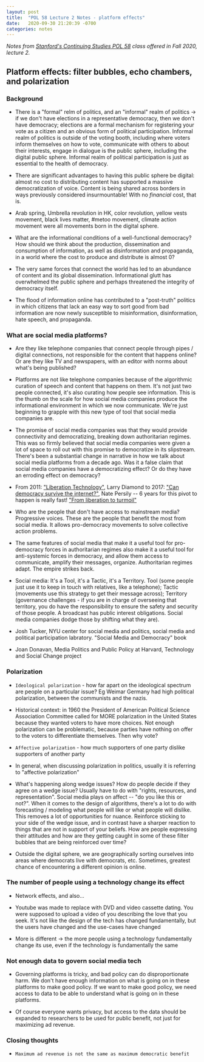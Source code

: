 ```yaml
---
layout: post
title:  "POL 58 Lecture 2 Notes - platform effects"
date:   2020-09-30 21:20:39 -0700
categories: notes
---
```


*Notes from [Stanford's Continuing Studies POL 58][pol 58] class offered in Fall 2020, lecture 2.*

## Platform effects: filter bubbles, echo chambers, and polarization

### Background

- There is a "formal" relm of politics, and an "informal" realm of politics -> if we don't have elections in a representative democracy, then we don't have democracy; elections are a formal mechanism for registering your vote as a citizen and an obvious form of political participation.  Informal realm of politics is outside of the voting booth, including where voters inform themselves on how to vote, communicate with others to about their interests, engage in dialogue is the public sphere, including the digital public sphere. Informal realm of political participation is just as essential to the health of democracy.

- There are significant advantages to having this public sphere be digital: almost no cost to distributing content has supported a massive democratization of voice. Content is being shared across borders in ways previously considered insurmountable! With no *financial* cost, that is. 

- Arab spring, Umbrella revolution in HK, color revolution, yellow vests movement, black lives matter, #metoo movement, climate action movement were all movements born in the digital sphere.

- What are the informational conditions of a well-functional democracy? How should we think about the production, dissemination and consumption of information, as well as disinformation and propaganda, in a world where the cost to produce and distribute is almost 0?

- The very same forces that connect the world has led to an abundance of content and its global dissemination. Informational glutt has overwhelmed the public sphere and perhaps threatened the integrity of democracy itself.

- The flood of information online has contributed to a "post-truth" politics in which citizens that lack an easy way to sort good from bad information are now newly susceptible to misinformation, disinformation, hate speech, and propaganda.

### What are social media platforms?

- Are they like telephone companies that connect people through pipes / digital connections, not responsible for the content that happens online? Or are they like TV and newspapers, with an editor with norms about what's being published?

- Platforms are not like telephone companies because of the algorithmic curation of speech and content that happens on them. It's not just two people connected, it's also curating how people see information. This is the thumb on the scale for how social media companies produce the informational environment in which we now communicate. We're just beginning to grapple with this new type of tool that social media companies are.

- The promise of social media companies was that they would provide connectivity and democratizing, breaking down authoritarian regimes. This was so firmly believed that social media companies were given a lot of space to roll out with this promise to democratize in its slipstream. There's been a substantial change in narrative in how we talk about social media platforms from a decade ago. Was it a false claim that social media companies have a democratizing effect? Or do they have an erroding effect on democracy?

- From 2011: ["Liberation Technology"][liberation technology], Larry Diamond to 2017: ["Can democracy survive the internet?"][can democracy survive the internet], Nate Persily -- 6 years for this pivot to happen is really fast! ["From liberation to turmoil"][liberation to turmoil]

- Who are the people that don't have access to mainstream media? Progressive voices. These are the people that benefit the most from social media. It allows pro-democracy movements to solve collective action problems.

- The same features of social media that make it a useful tool for pro-democracy forces in authoritarian regimes also make it a useful tool for anti-systemic forces in democracy, and allow them access to communicate, amplify their messages, organize. Authoritarian regimes adapt. The empire strikes back.

- Social media: It's a Tool, it's a Tactic, it's a Territory. Tool (some people just use it to keep in touch with relatives, like a telephone); Tactic (movements use this strategy to get their message across); Territory (governance challenges - if you are in charge of overseeing that territory, you do have the responsibility to ensure the safety and security of those people. A broadcast has public interest obligations. Social media companies dodge those by shifting what they are).

- Josh Tucker, NYU center for social media and politics, social media and political participation labratory. "Social Media and Democracy" book

- Joan Donavan, Media Politics and Public Policy at Harvard, Technology and Social Change project

### Polarization

- `Ideological polarization` - how far apart on the ideological spectrum are people on a particular issue? Eg Weimar Germany had high political polarization, between the communists and the nazis.

- Historical context: in 1960 the President of American Political Science Association Committee called for MORE polarization in the United States because they wanted voters to have more choices. Not enough polarization can be problematic, because parties have nothing on offer to the voters to differentiate themselves. Then why vote?

- `Affective polarization` - how much supporters of one party dislike supporters of another party

- In general, when discussing polarization in politics, usually it is referring to "affective polarization"

- What's happening along wedge issues? How do people decide if they agree on a wedge issue? Usually have to do with "rights, resources, and representation". Social media plays on affect -- "do you like this or not?". When it comes to the design of algorithms, there's a lot to do with forecasting / modeling what people will like or what people will dislike. This removes a lot of opportunities for nuance. Reinforce sticking to your side of the wedge issue, and in contrast have a sharper reaction to things that are not in support of your beliefs. How are people expressing their attitudes and how are they getting caught in some of these filter bubbles that are being reinforced over time?

- Outside the digital sphere, we are geographically sorting ourselves into areas where democrats live with democrats, etc. Sometimes, greatest chance of encountering a different opinion is online.


### The number of people using a technology change its effect

- Network effects, and also...

- Youtube was made to replace with DVD and video cassette dating. You were supposed to upload a video of you describing the love that you seek. It's not like the design of the tech has changed fundamentally, but the users have changed and the use-cases have changed

- More is different -> the more people using a technology fundamentally change its use, even if the technology is fundamentally the same

### Not enough data to govern social media tech

- Governing platforms is tricky, and bad policy can do disproportionate harm. We don't have enough information on what is going on in these platforms to make good policy. If we want to make good policy, we need access to data to be able to understand what is going on in these platforms.

- Of course everyone wants privacy, but access to the data should be expanded to researchers to be used for public benefit, not just for maximizing ad revenue.

### Closing thoughts
- `Maximum ad revenue is not the same as maximum democratic benefit`

[pol 58]: https://continuingstudies.stanford.edu/courses/liberal-arts-and-sciences/technology-and-the-2020-election-how-silicon-valley-technologies-impact-our-elections-and-shape-our-democracy/20201_POL-58
[liberation technology]: https://www.journalofdemocracy.org/articles/liberation-technology/
[liberation to turmoil]: https://www.journalofdemocracy.org/articles/from-liberation-to-turmoil-social-media-and-democracy/
[can democracy survive the internet]: https://law.stanford.edu/publications/can-democracy-survive-the-internet/